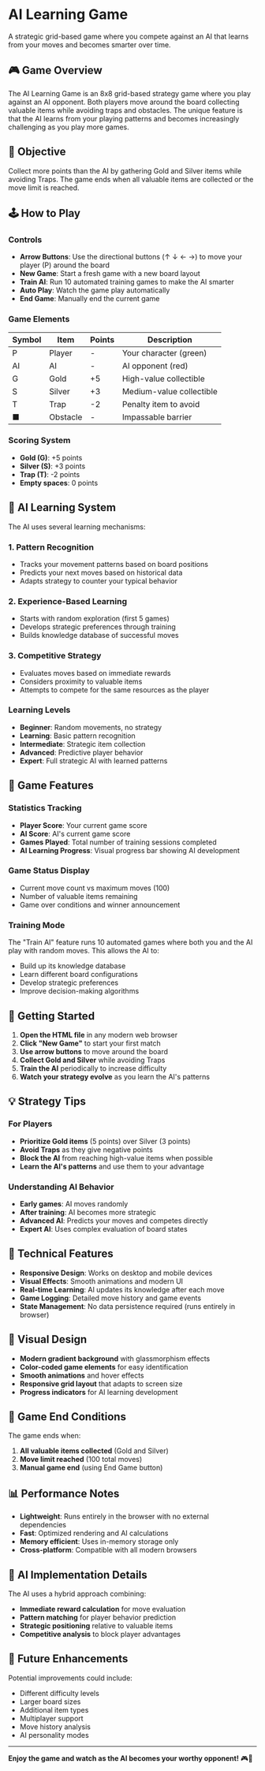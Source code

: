 # AI Learning Game

A strategic grid-based game where you compete against an AI that learns from your moves and becomes smarter over time.

## 🎮 Game Overview

The AI Learning Game is an 8x8 grid-based strategy game where you play against an AI opponent. Both players move around the board collecting valuable items while avoiding traps and obstacles. The unique feature is that the AI learns from your playing patterns and becomes increasingly challenging as you play more games.

## 🎯 Objective

Collect more points than the AI by gathering Gold and Silver items while avoiding Traps. The game ends when all valuable items are collected or the move limit is reached.

## 🕹️ How to Play

### Controls
- **Arrow Buttons**: Use the directional buttons (↑ ↓ ← →) to move your player (P) around the board
- **New Game**: Start a fresh game with a new board layout
- **Train AI**: Run 10 automated training games to make the AI smarter
- **Auto Play**: Watch the game play automatically
- **End Game**: Manually end the current game

### Game Elements

| Symbol | Item | Points | Description |
|--------|------|--------|-------------|
| P | Player | - | Your character (green) |
| AI | AI | - | AI opponent (red) |
| G | Gold | +5 | High-value collectible |
| S | Silver | +3 | Medium-value collectible |
| T | Trap | -2 | Penalty item to avoid |
| ■ | Obstacle | - | Impassable barrier |

### Scoring System
- **Gold (G)**: +5 points
- **Silver (S)**: +3 points  
- **Trap (T)**: -2 points
- **Empty spaces**: 0 points

## 🧠 AI Learning System

The AI uses several learning mechanisms:

### 1. Pattern Recognition
- Tracks your movement patterns based on board positions
- Predicts your next moves based on historical data
- Adapts strategy to counter your typical behavior

### 2. Experience-Based Learning
- Starts with random exploration (first 5 games)
- Develops strategic preferences through training
- Builds knowledge database of successful moves

### 3. Competitive Strategy
- Evaluates moves based on immediate rewards
- Considers proximity to valuable items
- Attempts to compete for the same resources as the player

### Learning Levels
- **Beginner**: Random movements, no strategy
- **Learning**: Basic pattern recognition
- **Intermediate**: Strategic item collection
- **Advanced**: Predictive player behavior
- **Expert**: Full strategic AI with learned patterns

## 🎲 Game Features

### Statistics Tracking
- **Player Score**: Your current game score
- **AI Score**: AI's current game score  
- **Games Played**: Total number of training sessions completed
- **AI Learning Progress**: Visual progress bar showing AI development

### Game Status Display
- Current move count vs maximum moves (100)
- Number of valuable items remaining
- Game over conditions and winner announcement

### Training Mode
The "Train AI" feature runs 10 automated games where both you and the AI play with random moves. This allows the AI to:
- Build up its knowledge database
- Learn different board configurations
- Develop strategic preferences
- Improve decision-making algorithms

## 🚀 Getting Started

1. **Open the HTML file** in any modern web browser
2. **Click "New Game"** to start your first match
3. **Use arrow buttons** to move around the board
4. **Collect Gold and Silver** while avoiding Traps
5. **Train the AI** periodically to increase difficulty
6. **Watch your strategy evolve** as you learn the AI's patterns

## 💡 Strategy Tips

### For Players
- **Prioritize Gold items** (5 points) over Silver (3 points)
- **Avoid Traps** as they give negative points
- **Block the AI** from reaching high-value items when possible
- **Learn the AI's patterns** and use them to your advantage

### Understanding AI Behavior
- **Early games**: AI moves randomly
- **After training**: AI becomes more strategic
- **Advanced AI**: Predicts your moves and competes directly
- **Expert AI**: Uses complex evaluation of board states

## 🔧 Technical Features

- **Responsive Design**: Works on desktop and mobile devices
- **Visual Effects**: Smooth animations and modern UI
- **Real-time Learning**: AI updates its knowledge after each move
- **Game Logging**: Detailed move history and game events
- **State Management**: No data persistence required (runs entirely in browser)

## 🎨 Visual Design

- **Modern gradient background** with glassmorphism effects
- **Color-coded game elements** for easy identification
- **Smooth animations** and hover effects
- **Responsive grid layout** that adapts to screen size
- **Progress indicators** for AI learning development

## 🔄 Game End Conditions

The game ends when:
1. **All valuable items collected** (Gold and Silver)
2. **Move limit reached** (100 total moves)
3. **Manual game end** (using End Game button)

## 📊 Performance Notes

- **Lightweight**: Runs entirely in the browser with no external dependencies
- **Fast**: Optimized rendering and AI calculations
- **Memory efficient**: Uses in-memory storage only
- **Cross-platform**: Compatible with all modern browsers

## 🤖 AI Implementation Details

The AI uses a hybrid approach combining:
- **Immediate reward calculation** for move evaluation
- **Pattern matching** for player behavior prediction
- **Strategic positioning** relative to valuable items
- **Competitive analysis** to block player advantages

## 🎯 Future Enhancements

Potential improvements could include:
- Different difficulty levels
- Larger board sizes
- Additional item types
- Multiplayer support
- Move history analysis
- AI personality modes

---

**Enjoy the game and watch as the AI becomes your worthy opponent!** 🎮🤖
